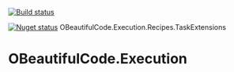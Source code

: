 [![Build status](https://ci.appveyor.com/api/projects/status/eo59484c0ubvhx4u?svg=true)](https://ci.appveyor.com/project/SurajGupta/obeautifulcode-execution)

[![Nuget status](https://img.shields.io/nuget/v/OBeautifulCode.Execution.Recipes.TaskExtensions.svg)](https://www.nuget.org/packages/OBeautifulCode.Execution.Recipes.TaskExtensions)  OBeautifulCode.Execution.Recipes.TaskExtensions

# OBeautifulCode.Execution
